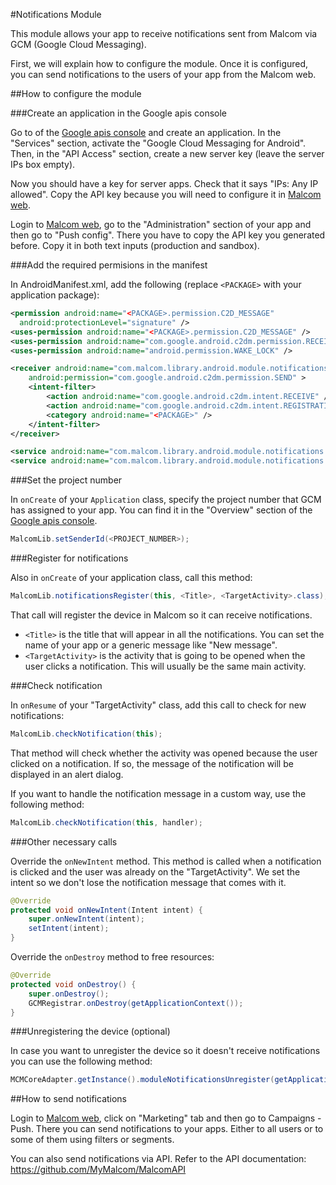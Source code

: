 #Notifications Module

This module allows your app to receive notifications sent from Malcom via GCM (Google Cloud Messaging).

First, we will explain how to configure the module. Once it is configured, you can send notifications to the users of your app from the Malcom web.

##How to configure the module

###Create an application in the Google apis console

Go to of the [Google apis console](https://code.google.com/apis/console) and
create an application. In the "Services" section, activate the
"Google Cloud Messaging for Android". Then, in the "API Access" section,
create a new server key (leave the server IPs box empty).

Now you should have a key for server apps.
Check that it says "IPs: Any IP allowed". Copy the API key because you will
need to configure it in [Malcom web](http://malcom.mymalcom.com).

Login to [Malcom web](http://malcom.mymalcom.com), go to the "Administration"
section of your app and then go to "Push config". There you have to copy the
API key you generated before. Copy it in both text inputs (production and sandbox).

###Add the required permisions in the manifest

In AndroidManifest.xml, add the following (replace `<PACKAGE>` with your application package):

```xml
<permission android:name="<PACKAGE>.permission.C2D_MESSAGE"
  android:protectionLevel="signature" />
<uses-permission android:name="<PACKAGE>.permission.C2D_MESSAGE" />
<uses-permission android:name="com.google.android.c2dm.permission.RECEIVE" />
<uses-permission android:name="android.permission.WAKE_LOCK" />

<receiver android:name="com.malcom.library.android.module.notifications.gcm.MalcomGCMBroadcastReceiver"
    android:permission="com.google.android.c2dm.permission.SEND" >
    <intent-filter>
        <action android:name="com.google.android.c2dm.intent.RECEIVE" />
        <action android:name="com.google.android.c2dm.intent.REGISTRATION" />
        <category android:name="<PACKAGE>" />
    </intent-filter>
</receiver>

<service android:name="com.malcom.library.android.module.notifications.gcm.GCMIntentService" />
<service android:name="com.malcom.library.android.module.notifications.services.PendingAcksDeliveryService" />
```

###Set the project number

In `onCreate` of your `Application` class, specify the project number that GCM has assigned to your app. You can find it in the "Overview" section of the [Google apis console](https://code.google.com/apis/console).

```java
MalcomLib.setSenderId(<PROJECT_NUMBER>);
```

###Register for notifications

Also in `onCreate` of your application class, call this method:

```java
MalcomLib.notificationsRegister(this, <Title>, <TargetActivity>.class);
```

That call will register the device in Malcom so it can receive notifications.

- `<Title>` is the title that will appear in all the notifications. You can set the name of your app or a generic message like "New message".
- `<TargetActivity>` is the activity that is going to be opened when the user clicks a notification. This will usually be the same main activity.

###Check notification

In `onResume` of your "TargetActivity" class, add this call to check for new notifications:

```java
MalcomLib.checkNotification(this);
```

That method will check whether the activity was opened because the user clicked on a notification. If so, the message of the notification will be displayed in an alert dialog.

If you want to handle the notification message in a custom way, use the following method:

```java
MalcomLib.checkNotification(this, handler);
```

###Other necessary calls

Override the `onNewIntent` method. This method is called when a notification is clicked and the user was already on the "TargetActivity". We set the intent so we don't lose the notification message that comes with it.

```java
@Override
protected void onNewIntent(Intent intent) {
    super.onNewIntent(intent);
    setIntent(intent);
}
```

Override the `onDestroy` method to free resources:

```java
@Override
protected void onDestroy() {
    super.onDestroy();
    GCMRegistrar.onDestroy(getApplicationContext());
}
```

###Unregistering the device (optional)

In case you want to unregister the device so it doesn't receive notifications you can use the following method:

```java
MCMCoreAdapter.getInstance().moduleNotificationsUnregister(getApplicationContext());
```

##How to send notifications

Login to [Malcom web](http://malcom.mymalcom.com), click on "Marketing" tab and then go to Campaigns - Push. There you can send notifications to your apps. Either to all users or to some of them using filters or segments.

You can also send notifications via API. Refer to the API documentation: https://github.com/MyMalcom/MalcomAPI
